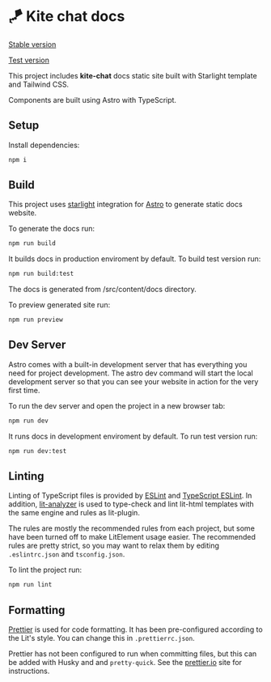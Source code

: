 # 🪁 Kite chat docs

[Stable version](https://www.k1te.chat/)

[Test version](https://www.k1te.chat/test/)

This project includes **kite-chat** docs static site built with Starlight template and Tailwind CSS.

Components are built using Astro with TypeScript.

## Setup

Install dependencies:

```bash
npm i
```

## Build

This project uses [starlight](https://starlight.astro.build/getting-started/) integration for
[Astro](https://docs.astro.build/en/getting-started/) to generate static docs website.

To generate the docs run:

```bash
npm run build
```

It builds docs in production enviroment by default. To build test version run:

```bash
npm run build:test
```

The docs is generated from /src/content/docs directory.

To preview generated site run:

```bash
npm run preview
```

## Dev Server

Astro comes with a built-in development server that has everything you need for project development.
The astro dev command will start the local development server so that you can see your website in action for the very first time.

To run the dev server and open the project in a new browser tab:

```bash
npm run dev
```

It runs docs in development enviroment by default. To run test version run:

```bash
npm run dev:test
```

## Linting

Linting of TypeScript files is provided by [ESLint](eslint.org) and [TypeScript ESLint](https://github.com/typescript-eslint/typescript-eslint). In addition, [lit-analyzer](https://www.npmjs.com/package/lit-analyzer) is used to type-check and lint lit-html templates with the same engine and rules as lit-plugin.

The rules are mostly the recommended rules from each project, but some have been turned off to make LitElement usage easier. The recommended rules are pretty strict, so you may want to relax them by editing `.eslintrc.json` and `tsconfig.json`.

To lint the project run:

```bash
npm run lint
```

## Formatting

[Prettier](https://prettier.io/) is used for code formatting. It has been pre-configured according to the Lit's style. You can change this in `.prettierrc.json`.

Prettier has not been configured to run when committing files, but this can be added with Husky and and `pretty-quick`. See the [prettier.io](https://prettier.io/) site for instructions.

